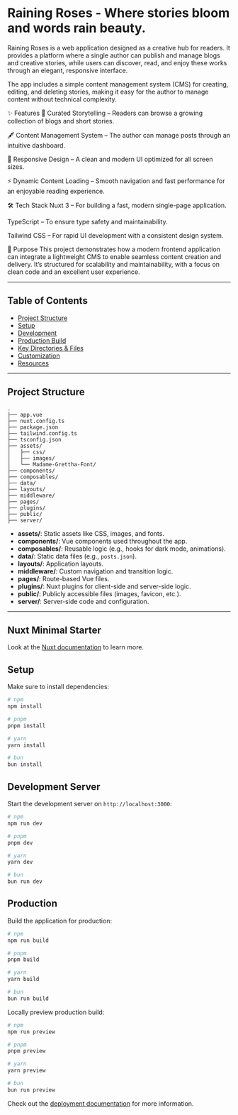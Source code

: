 
# Raining Roses - Where stories bloom and words rain beauty.

Raining Roses is a web application designed as a creative hub for readers. It provides a platform where a single author can publish and manage blogs and creative stories, while users can discover, read, and enjoy these works through an elegant, responsive interface.

The app includes a simple content management system (CMS) for creating, editing, and deleting stories, making it easy for the author to manage content without technical complexity.

✨ Features
📖 Curated Storytelling – Readers can browse a growing collection of blogs and short stories.

🖋️ Content Management System – The author can manage posts through an intuitive dashboard.

📱 Responsive Design – A clean and modern UI optimized for all screen sizes.

⚡ Dynamic Content Loading – Smooth navigation and fast performance for an enjoyable reading experience.

🛠️ Tech Stack
Nuxt 3 – For building a fast, modern single-page application.

TypeScript – To ensure type safety and maintainability.

Tailwind CSS – For rapid UI development with a consistent design system.

🎯 Purpose
This project demonstrates how a modern frontend application can integrate a lightweight CMS to enable seamless content creation and delivery. It’s structured for scalability and maintainability, with a focus on clean code and an excellent user experience.

---

## Table of Contents

- [Project Structure](#project-structure)
- [Setup](#setup)
- [Development](#development)
- [Production Build](#production-build)
- [Key Directories & Files](#key-directories--files)
- [Customization](#customization)
- [Resources](#resources)

---

## Project Structure

```
.
├── app.vue
├── nuxt.config.ts
├── package.json
├── tailwind.config.ts
├── tsconfig.json
├── assets/
│   ├── css/
│   ├── images/
│   └── Madame-Grettha-Font/
├── components/
├── composables/
├── data/
├── layouts/
├── middleware/
├── pages/
├── plugins/
├── public/
├── server/
```

- **assets/**: Static assets like CSS, images, and fonts.
- **components/**: Vue components used throughout the app.
- **composables/**: Reusable logic (e.g., hooks for dark mode, animations).
- **data/**: Static data files (e.g., `posts.json`).
- **layouts/**: Application layouts.
- **middleware/**: Custom navigation and transition logic.
- **pages/**: Route-based Vue files.
- **plugins/**: Nuxt plugins for client-side and server-side logic.
- **public/**: Publicly accessible files (images, favicon, etc.).
- **server/**: Server-side code and configuration.

---

## Nuxt Minimal Starter

Look at the [Nuxt documentation](https://nuxt.com/docs/getting-started/introduction) to learn more.

## Setup

Make sure to install dependencies:

```bash
# npm
npm install

# pnpm
pnpm install

# yarn
yarn install

# bun
bun install
```

## Development Server

Start the development server on `http://localhost:3000`:

```bash
# npm
npm run dev

# pnpm
pnpm dev

# yarn
yarn dev

# bun
bun run dev
```

## Production

Build the application for production:

```bash
# npm
npm run build

# pnpm
pnpm build

# yarn
yarn build

# bun
bun run build
```

Locally preview production build:

```bash
# npm
npm run preview

# pnpm
pnpm preview

# yarn
yarn preview

# bun
bun run preview
```

Check out the [deployment documentation](https://nuxt.com/docs/getting-started/deployment) for more information.
